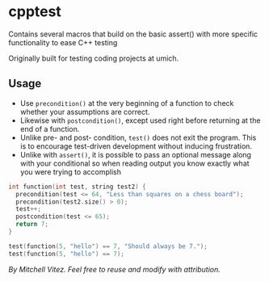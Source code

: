 cpptest
=======

Contains several macros that build on the basic assert() with more specific functionality to ease C++ testing

Originally built for testing coding projects at umich.

Usage
-----
 * Use `precondition()` at the very beginning of a function to check whether your assumptions are correct.        
 * Likewise with `postcondition()`, except used right before returning at the end of a function.                  
 * Unlike pre- and post- condition, `test()` does not exit the program. This is to encourage test-driven development without inducing frustration.
 * Unlike with `assert()`, it is possible to pass an optional message along with your conditional so when reading output you know exactly what you were trying to accomplish                     

```cpp
int function(int test, string test2) {
  precondition(test <= 64, "Less than squares on a chess board");
  precondition(test2.size() > 0);
  test++;
  postcondition(test <= 65);
  return 7;
}

test(function(5, "hello") == 7, "Should always be 7.");
test(function(5, "hello") == 7);
```

*By Mitchell Vitez. Feel free to reuse and modify with attribution.*
